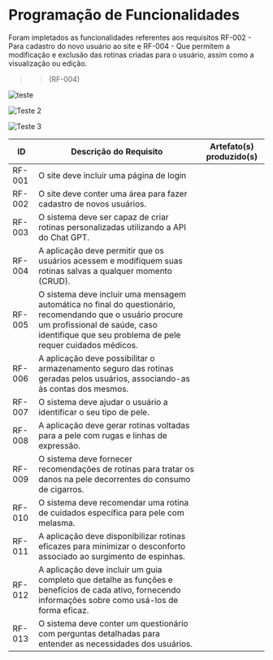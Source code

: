 # Programação de Funcionalidades

Foram impletados as funcionalidades referentes aos requisitos RF-002 - Para cadastro do novo usuário ao site e RF-004 - Que permitem a modificação e exclusão das rotinas criadas para o usuário, assim como a visualização ou edição. 

>> (RF-004)

![teste](https://github.com/ICEI-PUC-Minas-PMV-ADS/pmv-ads-2023-2-e2-proj-int-t4-projeto-skincare/assets/110791034/141384d8-8aa7-43e2-86d6-bbe076af4f3f)


![Teste 2 ](https://github.com/ICEI-PUC-Minas-PMV-ADS/pmv-ads-2023-2-e2-proj-int-t4-projeto-skincare/assets/110791034/e38c344c-7214-45f5-beb3-33bfd8ea3c62)


![Teste 3](https://github.com/ICEI-PUC-Minas-PMV-ADS/pmv-ads-2023-2-e2-proj-int-t4-projeto-skincare/assets/110791034/eac579f5-73a5-49c9-b61e-0c9b78ac3aca)







|ID    | Descrição do Requisito  | Artefato(s) produzido(s) |
|------|-----------------------------------------|----|
|RF-001| 	O site deve incluir uma página de login | | 
|RF-002|  O site deve conter uma área para fazer cadastro de novos usuários. |     |
|RF-003|	O sistema deve ser capaz de criar rotinas personalizadas utilizando a API do Chat GPT. |     |
|RF-004|	A aplicação deve permitir que os usuários acessem e modifiquem suas rotinas salvas a qualquer momento (CRUD).|  |
|RF-005|	O sistema deve incluir uma mensagem automática no final do questionário, recomendando que o usuário procure um profissional de saúde, caso identifique que seu problema de pele requer cuidados médicos.|  |
|RF-006|	A aplicação deve possibilitar o armazenamento seguro das rotinas geradas pelos usuários, associando-as às contas dos mesmos.|  |
|RF-007|	O sistema deve ajudar o usuário a identificar o seu tipo de pele.|   |
|RF-008|	A aplicação deve gerar rotinas voltadas para a pele com rugas e linhas de expressão.|   |
|RF-009|	O sistema deve fornecer recomendações de rotinas para tratar os danos na pele decorrentes do consumo de cigarros.|   |
|RF-010|	O sistema deve recomendar uma rotina de cuidados específica para pele com melasma.|  |
|RF-011|	A aplicação deve disponibilizar rotinas eficazes para minimizar o desconforto associado ao surgimento de espinhas. |   |
|RF-012|	A aplicação deve incluir um guia completo que detalhe as funções e benefícios de cada ativo, fornecendo informações sobre como usá-los de forma eficaz.	|  |
|RF-013|	O sistema deve conter um questionário com perguntas detalhadas para entender as necessidades dos usuários. |   |

